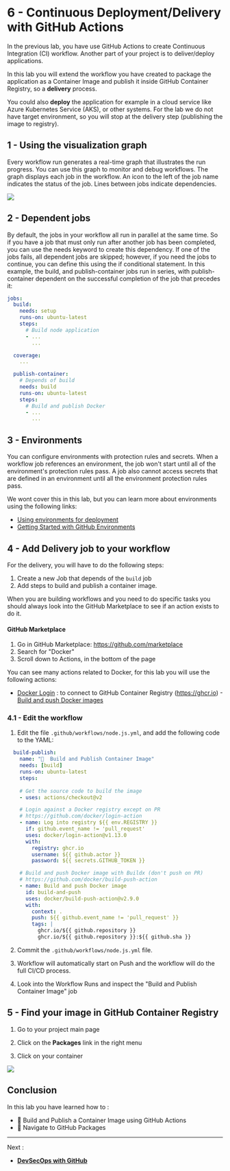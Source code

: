 # 6 - Continuous Deployment/Delivery with GitHub Actions

In the previous lab, you have use GitHub Actions to create Continuous Integration (CI) workflow. Another part of your project is to deliver/deploy applications.

In this lab you will extend the workflow you have created to package the application as a Container Image and publish it inside GitHub Container Registry, so a **delivery** process.

You could also **deploy** the application for example in a cloud service like Azure Kubernetes Service (AKS), or other systems. For the lab we do not have target environment, so you will stop at the delivery step (publishing the image to registry).

## 1 - Using the visualization graph

Every workflow run generates a real-time graph that illustrates the run progress. You can use this graph to monitor and debug workflows. The graph displays each job in the workflow. An icon to the left of the job name indicates the status of the job. Lines between jobs indicate dependencies.

![](../images/img-036.png)

## 2 - Dependent jobs

By default, the jobs in your workflow all run in parallel at the same time. So if you have a job that must only run after another job has been completed, you can use the needs keyword to create this dependency. If one of the jobs fails, all dependent jobs are skipped; however, if you need the jobs to continue, you can define this using the if conditional statement. In this example, the build, and publish-container jobs run in series, with publish-container dependent on the successful completion of the job that precedes it:

```yml
jobs:
  build:
    needs: setup
    runs-on: ubuntu-latest
    steps:
      # Build node application
      - ...
        ...

  coverage:
    ...

  publish-container:
    # Depends of build
    needs: build
    runs-on: ubuntu-latest
    steps:
      # Build and publish Docker
      - ...
        ...
```

## 3 - Environments
You can configure environments with protection rules and secrets. When a workflow job references an environment, the job won't start until all of the environment's protection rules pass. A job also cannot access secrets that are defined in an environment until all the environment protection rules pass. 

We wont cover this in this lab, but you can learn more about environments using the following links:

- [Using environments for deployment](https://docs.github.com/en/actions/deployment/targeting-different-environments/using-environments-for-deployment)
- [Getting Started with GitHub Environments](https://www.youtube.com/watch?v=nI6pRfH7VTc)


## 4 - Add Delivery job to your workflow

For the delivery, you will have to do the following steps:

1. Create a new Job that depends of the `build` job
2. Add steps to build and publish a container image.

When you are building workflows and you need to do specific tasks you should always look into the GitHub Marketplace to see if an action exists to do it.

#### GitHub Marketplace

1. Go in GitHub Marketplace: https://github.com/marketplace
2. Search for "Docker"
3. Scroll down to Actions, in the bottom of the page

You can see many actions related to Docker, for this lab you will use the following actions:

- [Docker Login](https://github.com/marketplace/actions/docker-login) : to connect to GitHub Container Registry (https://ghcr.io)
-[Build and push Docker images](https://github.com/marketplace/actions/build-and-push-docker-images)


### 4.1 - Edit the workflow

1. Edit the file `.github/workflows/node.js.yml`, and add the following code to the YAML:
  ```yaml
    build-publish:
      name: "🐳  Build and Publish Container Image"
      needs: [build]
      runs-on: ubuntu-latest
      steps:
      
      # Get the source code to build the image
      - uses: actions/checkout@v2

      # Login against a Docker registry except on PR
      # https://github.com/docker/login-action
      - name: Log into registry ${{ env.REGISTRY }}
        if: github.event_name != 'pull_request'
        uses: docker/login-action@v1.13.0
        with:
          registry: ghcr.io
          username: ${{ github.actor }}
          password: ${{ secrets.GITHUB_TOKEN }}

      # Build and push Docker image with Buildx (don't push on PR)
      # https://github.com/docker/build-push-action
      - name: Build and push Docker image
        id: build-and-push
        uses: docker/build-push-action@v2.9.0
        with:
          context: .
          push: ${{ github.event_name != 'pull_request' }}
          tags: |
            ghcr.io/${{ github.repository }}
            ghcr.io/${{ github.repository }}:${{ github.sha }}
  ```


2. Commit the `.github/workflows/node.js.yml` file.


3. Workflow will automatically start on Push and the workflow will do the full CI/CD process.

4. Look into the Workflow Runs and inspect the "Build and Publish Container Image" job

## 5 - Find your image in GitHub Container Registry

1. Go to your project main page

2. Click on the **Packages** link in the right menu

3. Click on your container

![](../images/img-037.png)


## Conclusion

In this lab you have learned how to :

- 👏 Build and Publish a Container Image using GitHub Actions
- 👏 Navigate to GitHub Packages


---

Next : 
  - **[DevSecOps with GitHub](007-devsecops-vulnerabled-dependencies.md)**